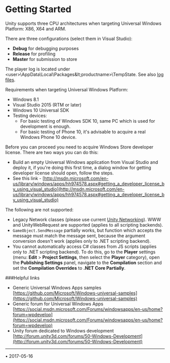 ﻿Getting Started
==============================


Unity supports three CPU architectures when targeting Universal Windows Platform: X86, X64 and ARM.

There are three configurations (select them in Visual Studio):

* **Debug** for debugging purposes
* **Release** for profiling
* **Master** for submission to store

The player log is located under &lt;user&gt;\AppData\Local\Packages\&lt;productname&gt;\TempState. See also [log files](LogFiles.html).

Requirements when targeting Universal Windows Platform:

* Windows 8.1
* Visual Studio 2015 (RTM or later)
* Windows 10 Universal SDK
* Testing devices:
    * For basic testing of Windows SDK 10, same PC which is used for development is enough.
    * For basic testing of Phone 10, it's advisable to acquire a real Windows Phone 10 device.

Before you can proceed you need to acquire Windows Store developer license. There are two ways you can do this: 

* Build an empty Universal Windows application from Visual Studio and deploy it, if you're doing this first time, a dialog window for getting developer license should open, follow the steps.
* See this link - [http://msdn.microsoft.com/en-us/library/windows/apps/hh974578.aspx#getting_a_developer_license_by_using_visual_studio](http://msdn.microsoft.com/en-us/library/windows/apps/hh974578.aspx#getting_a_developer_license_by_using_visual_studio)

The following are not supported:

* Legacy Network classes (please use current [Unity Networking](UNet)). WWW and UnityWebRequest are supported (applies to all scripting backends).
* `GameObject.SendMessage` partially works, but function which accepts the message must match the message sent, because the argument conversion doesn't work (applies only to .NET scripting backend).
* You cannot automatically access C# classes from JS scripts (applies only to .NET scripting backend). To do this, go to the **Player** settings (menu: __Edit__ &gt; __Project Settings__, then select the __Player__ category), open the __Publishing Settings__ panel, navigate to the __Compilation__ section and set the  __Compilation Overrides__ to __.NET Core Partially__.


###Helpful links

* Generic Universal Windows Apps samples [https://github.com/Microsoft/Windows-universal-samples](https://github.com/Microsoft/Windows-universal-samples)
* Generic forum for Universal Windows Apps [https://social.msdn.microsoft.com/Forums/windowsapps/en-us/home?forum=wpdevelop](https://social.msdn.microsoft.com/Forums/windowsapps/en-us/home?forum=wpdevelop)
* Unity forum dedicated to Windows development [http://forum.unity3d.com/forums/50-Windows-Development](http://forum.unity3d.com/forums/50-Windows-Development)

---
<span class="page-edit">• 2017-05-16  <!-- include IncludeTextAmendPageNoEdit --></span><br/>